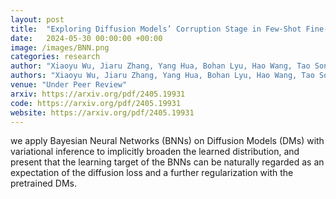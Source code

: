 ```yaml
---
layout: post
title:  "Exploring Diffusion Models’ Corruption Stage in Few-Shot Fine-tuning and Mitigating with Bayesian Neural Networks"
date:   2024-05-30 00:00:00 +00:00
image: /images/BNN.png
categories: research
author: "Xiaoyu Wu, Jiaru Zhang, Yang Hua, Bohan Lyu, Hao Wang, Tao Song, Haibing Guan"
authors: "Xiaoyu Wu, Jiaru Zhang, Yang Hua, Bohan Lyu, Hao Wang, Tao Song, Haibing Guan"
venue: "Under Peer Review"
arxiv: https://arxiv.org/pdf/2405.19931
code: https://arxiv.org/pdf/2405.19931
website: https://arxiv.org/pdf/2405.19931
---
```

we apply Bayesian Neural Networks (BNNs) on Diffusion Models (DMs) with variational inference to implicitly broaden the learned distribution, and present that the learning target of the BNNs can be naturally regarded as an expectation of the diffusion loss and a further regularization with the pretrained DMs.